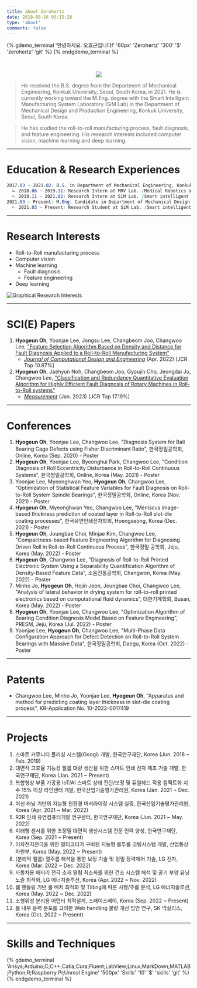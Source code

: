 ```yaml
---
title: about Zerohertz
date: 2018-08-16 03:15:26
type: 'about'
comments: false
---
```


{% gdemo_terminal '안녕하세요. 오효근입니다!' '60px' 'Zerohertz' '300' '$' 'zerohertz' 'git' %}
{% endgdemo_terminal %}

&nbsp;

<p align = "center">
    <a href="https://github.com/Zerohertz/Zerohertz/blob/main/CV.pdf">
        <img src="https://img.shields.io/badge/Curriculum Vitae-5C3EE8?style=for-the-badge&logo=OpenCV&logoColor=white"/>
    </a>
</p>

> He received the B.S. degree from the Department of Mechanical Engineering, Konkuk University, Seoul, South Korea, in 2021. He is currently working toward the M.Eng. degree with the Smart Intelligent Manufacturing System Laboratory (SiM Lab) in the Department of Mechanical Design and Production Engineering, Konkuk University, Seoul, South Korea.

> He has studied the roll-to-roll manufacturing process, fault diagnosis, and feature engineering. His research interests included computer vision, machine learning and deep learning.

***

# Education & Research Experiences

~~~css
2017.03 ~ 2021.02: B.S. in Department of Mechanical Engineering, Konkuk University
  ㄴ 2018.06 ~ 2019.11: Research Intern at MRV Lab. (Medical Robotics and Virtual Reality Laboratory)
  ㄴ 2019.11 ~ 2021.02: Research Intern at SiM Lab. (Smart intelligent Manufacturing system Laboratory)
2021.03 ~ Present: M.Eng. Candidate in Department of Mechanical Design and Production Engineering, Konkuk University
  ㄴ 2021.03 ~ Present: Research Student at SiM Lab. (Smart intelligent Manufacturing system Laboratory)
~~~

***

# Research Interests

+ Roll-to-Roll manufacturing process
+ Computer vision
+ Machine learning
  + Fault diagnosis
  + Feature engineering
+ Deep learning

![Graphical Research Interests](https://user-images.githubusercontent.com/42334717/182847302-48cf02fa-7ea5-4c67-93a3-bae286d4722c.png)

***

# SCI(E) Papers

1. **Hyogeun Oh**, Yoonjae Lee, Jongsu Lee, Changbeom Joo, Changwoo Lee, ["Feature Selection Algorithm Based on Density and Distance for Fault Diagnosis Applied to a Roll-to-Roll Manufacturing System"](https://doi.org/10.1093/jcde/qwac028)
   + [*Journal of Computational Design and Engineering*](https://academic.oup.com/jcde) (Apr. 2022) [JCR Top 10.87%]
2. **Hyogeun Oh**, Jaehyun Noh, Changbeom Joo, Gyoujin Cho, Jeongdai Jo, Changwoo Lee, ["Classification and Redundancy Quantitative Evaluation Algorithm for Highly Efficient Fault Diagnosis of Rotary Machines in Roll-to-Roll systems"](https://www.sciencedirect.com/science/article/pii/S0263224122014889?via%3Dihub)
   + [*Measurement*](https://www.sciencedirect.com/journal/measurement) (Jan. 2023) [JCR Top 17.19%]

***

# Conferences

1. **Hyogeun Oh**, Yoonjae Lee, Changwoo Lee, "Diagnosis System for Ball Bearing Cage Defects using Fisher Discriminant Ratio", 한국정밀공학회, Online, Korea (Sep. 2020) - Poster
2. **Hyogeun Oh**, Yoonjae Lee, Byeonghui Park, Changwoo Lee, "Condition Diagnosis of Roll Eccentricity Disturbance in Roll-to-Roll Continuous Systems", 한국정밀공학회, Online, Korea (May. 2021) - Poster
3. Yoonjae Lee, Myeonghwan Yeo, **Hyogeun Oh**, Changwoo Lee, "Optimization of Statistical Feature Variables for Fault Diagnosis on Roll-to-Roll System Spindle Bearings", 한국정밀공학회, Online, Korea (Nov. 2021) - Poster
4. **Hyogeun Oh**, Myeonghwan Yeo, Changwoo Lee, "Meniscus image-based thickness prediction of coated layer in Roll-to-Roll slot-die coating processes", 한국유연인쇄전자학회, Hoengseong, Korea (Dec. 2021) - Poster
5. **Hyogeun Oh**, Joungbae Choi, Minjae Kim, Changwoo Lee, "Compactness-based Feature Engineering Algorithm for Diagnosing Driven Roll in Roll-to-Roll Continuous Process", 한국정밀 공학회, Jeju, Korea (May. 2022) - Poster
6. **Hyogeun Oh**, Changwoo Lee, "Diagnosis of Roll-to-Roll Printed Electronic System Using a Separability Quantification Algorithm of Density-Based Feature Data", 소음진동공학회, Changwon, Korea (May. 2022) - Poster
7. Minho Jo, **Hyogeun Oh**, Hojin Jeon, Joungbae Choi, Changwoo Lee, "Analysis of lateral behavior in drying system for roll–to–roll printed electronics based on computational fluid dynamics", 대한기계학회, Busan, Korea (May. 2022) - Poster
8. **Hyogeun Oh**, Yoonjae Lee, Changwoo Lee, "Optimization Algorithm of Bearing Condition Diagnosis Model Based on Feature Engineering", PRESM, Jeju, Korea (Jul. 2022) - Poster
9. Yoonjae Lee, **Hyogeun Oh**, Changwoo Lee, "Multi-Phase Data Configuration Approach for Defect Detection on Roll-to-Roll System Bearings with Massive Data", 한국정밀공학회, Daegu, Korea (Oct. 2022) - Poster

***

# Patents

+ Changwoo Lee, Minho Jo, Yoonjae Lee, **Hyogeun Oh**, "Apparatus and method for predicting coating layer thickness in slot-die coating process", KR-Application No. 10-2022-0017419

***

# Projects

1. 스마트 커뮤니티 폴리싱 시스템(Googi) 개발, 한국연구재단, Korea (Jun. 2018 ~ Feb. 2019)
2. 대면적 고효율 기능성 필름 대량 생산을 위한 스마트 인쇄 전자 제조 기술 개발, 한국연구재단, Korea (Jan. 2021 ~ Present)
3. 복합형상 부품 가공용 IoT/AI 스마트 상태 진단/보정 및 듀얼헤드 적용 컴팩트화 지수 15% 이상 라인센터 개발, 한국산업기술평가관리원, Korea (Jan. 2021 ~ Dec. 2021)
4. 머신 러닝 기반의 지능형 친환경 머서라이징 시스템 실증, 한국산업기술평가관리원, Korea (Apr. 2021 ~ Mar. 2022)
5. R2R 인쇄 유연컴퓨터개발 연구센터, 한국연구재단, Korea (Jun. 2021 ~ May. 2022)
6. 미래형 센서를 위한 초정밀 대면적 생산시스템 전문 인력 양성, 한국연구재단, Korea (Sep. 2021 ~ Present)
7. 이차전지전극을 위한 멀티코터가 구비된 지능형 롤투롤 코팅시스템 개발, 산업통상자원부, Korea (May. 2022 ~ Present)
8. (분리막 필름) 열주름 해석을 통한 보정 기술 및 정밀 장력제어 기술, LG 전자, Korea (Mar. 2022 ~ Dec. 2022)
9. 자동차용 배터리 전극 소재 떨림 최소화를 위한 건조 시스템 해석 및 공기 부양 유닛 노즐 최적화, LG 에너지솔루션, Korea (Apr. 2022 ~ Nov. 2022)
10. 웹 핸들링 기반 롤 배치 최적화 및 Tilting에 따른 사행/주름 분석, LG 에너지솔루션, Korea (May. 2022 ~ Dec. 2022)
11. 소형위성 분리용 어댑터 최적설계, 스페이스베이, Korea (Sep. 2022 ~ Present)
12. 롤 내부 응력 분포를 고려한 Web handling 불량 개선 방안 연구, SK 넥실리스, Korea (Oct. 2022 ~ Present)

***

# Skills and Techniques

{% gdemo_terminal 'Ansys;Arduino;C;C++;Catia;Cura;Fluent;LabView;Linux;MarkDown;MATLAB;Python;R;Raspberry Pi;Unreal Engine' '500px' 'Skills' '10' '$' 'skills' 'git' %}
{% endgdemo_terminal %}